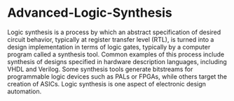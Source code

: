 # Advanced-Logic-Synthesis

Logic synthesis is a process by which an abstract specification of desired circuit behavior, typically at register transfer level (RTL), is turned into a design implementation in terms of logic gates, typically by a computer program called a synthesis tool. Common examples of this process include synthesis of designs specified in hardware description languages, including VHDL and Verilog. Some synthesis tools generate bitstreams for programmable logic devices such as PALs or FPGAs, while others target the creation of ASICs. Logic synthesis is one aspect of electronic design automation.
